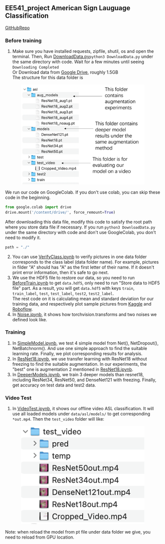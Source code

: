 ## EE541_project American Sign Lauguage Classification
[GitHubRepo](https://github.com/CaoyiXue/EE541_project.git)
### Before training
1. Make sure you have installed requests, zipfile, shutil, os and open the terminal. Then, Run [DownloadData.py](DownloadData.py)```python3 DownloadData.py``` under the same directory with code. Wait for a few minutes until seeing ```Downloading Completed```\
Or Download data from [Google Drive](https://drive.google.com/file/d/1ibZYZ-O-CFdvlzZwS59jkxJih3juBrHL/view?usp=sharing), roughly 1.5GB\
The structure for this data folder is 
<p align="center"><img src="images/data_folder.png" alt="data_folder" width="400" /></p>

We run our code on GoogleColab. If you don't use colab, you can skip these code in the beginning.
```python
from google.colab import drive
drive.mount('/content/drive/', force_remount=True)
```
After downloading this data file, modify this code to satisfy the root path where you store data file if necessary.
If you run ```python3 DownloadData.py``` under the same directory with code and don't use GoogleColab, you don't need to modify it.
```python
path = "./"
```
2. You can use [VerifyClass.ipynb](VerifyClass.ipynb) to verify pictures in one data folder corresponds to the class label (data folder name). For example, pictures in filder "A" should has "A" as the first letter of their name. If it doesn't print error information, then it's safe to go next.
3. We use the HDF5 file to restore our data, so you need to run [BeforeTrain.ipynb](BeforeTrain.ipynb) to get ```data.hdf5```, only need to run "Store data to HDF5 file" part. As a result, you will get ```data.hdf5``` with keys ```train```, ```train_label```, ```test```, ```test_label```, ```test2```, ```test2_label```.\
The rest code on it is calculating mean and standard deviation for our training data, and respectively plot sample pictures from [Kaggle](https://www.kaggle.com/datasets/grassknoted/asl-alphabet) and [Roboflow](https://public.roboflow.com/object-detection/american-sign-language-letters).
4. In [Noise.ipynb](Noise.ipynb), it shows how torchvision.transforms and two noises we defined look like.

### Training
1. In [SimpleModel.ipynb](SimpleModel.ipynb), we test 4 simple model from Net(), NetDropout(), NetBatchnorm(). And use one simple approach to find the suitable learning rate. Finally, we plot corresponding results for analysis.
2. In [ResNet18.ipynb](ResNet18.ipynb), we use transfer learning with ResNet18 without freezing to find the suitable augmentation. In our experiments, the "best" one is augmentation 2 mentioned in [ResNet18.ipynb](ResNet18.ipynb).
3. In [DeeperModels.ipynb](DeeperModels.ipynb), we train 3 deeper models than resnet18, including ResNet34, ResNet50, and DenseNet121 with freezing. Finally, get accuracy on test data and test2 data.

### Video Test
1. In [VideoTest.ipynb](VideoTest.ipynb), it shows our offline video ASL classification. It will use all loaded models under ```data/asl/models/``` to get corresponding ```*out.mp4```. Then the ```test_video``` folder will like:
<p align="center"><img src="images/video_folder.png" alt="video_folder" width="400" /></p>

Note: when reload the model from pt file under data folder we give, you need to reload from GPU location.
